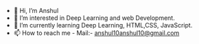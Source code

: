 - 👋 Hi, I’m Anshul
- 👀 I’m interested in Deep Learning and web Development.
- 🌱 I’m currently learning Deep Learning, HTML,CSS, JavaScript.
- 📫 How to reach me - Mail:- anshul10anshul10@gmail.com

<!---
10anshul10/10anshul10 is a ✨ special ✨ repository because its `README.md` (this file) appears on your GitHub profile.
You can click the Preview link to take a look at your changes.
--->
